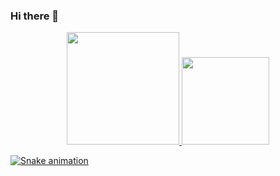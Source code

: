 ### Hi there 👋

<!--
**gabrielhogarcia/gabrielhogarcia** is a ✨ _special_ ✨ repository because its `README.md` (this file) appears on your GitHub profile.

Here are some ideas to get you started:

- 🔭 I’m currently working on ...
- 🌱 I’m currently learning ...
- 👯 I’m looking to collaborate on ...
- 🤔 I’m looking for help with ...
- 💬 Ask me about ...
- 📫 How to reach me: ...
- ⚡ Fun fact: ...
-->


<div align="center">
  <a href="https://github.com/gabrielhogarcia">
  <img height="180em" src="https://github-readme-stats.vercel.app/api?username=gabrielhogarcia&show_icons=true&theme=dracula&include_all_commits=true&count_private=true"/>
  <img height="140em" src="https://github-readme-stats.vercel.app/api/top-langs/?username=gabrielhogarcia&layout=compact&langs_count=7&theme=dracula"/>
</div>
 
 
  
   ![Snake animation](https://github.com/gabrielhogarcia/gabrielhogarcia/blob/output/github-contribution-grid-snake.svg)
